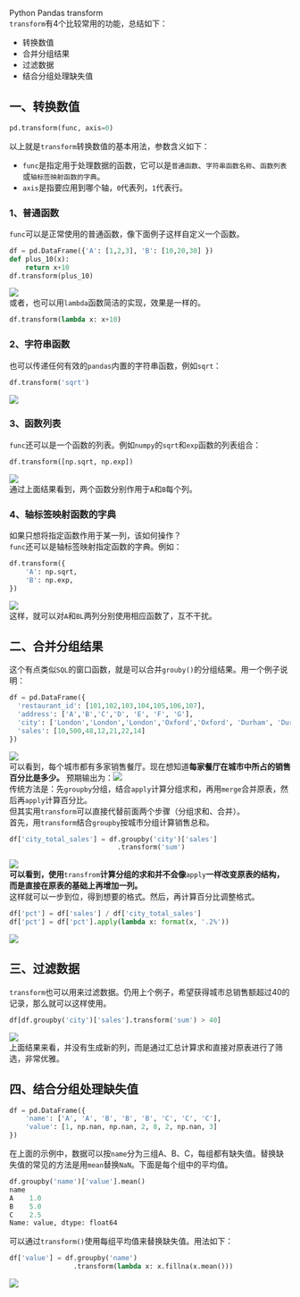 Python Pandas transform<br />`transform`有4个比较常用的功能，总结如下：

- 转换数值
- 合并分组结果
- 过滤数据
- 结合分组处理缺失值
<a name="ycQA2"></a>
## 一、转换数值
```python
pd.transform(func, axis=0)
```
以上就是`transform`转换数值的基本用法，参数含义如下：

- `func`是指定用于处理数据的函数，它可以是`普通函数`、`字符串函数名称`、`函数列表`或`轴标签映射函数的字典`。
- `axis`是指要应用到哪个轴，`0`代表列，`1`代表行。
<a name="C2u63"></a>
### 1、普通函数
`func`可以是正常使用的普通函数，像下面例子这样自定义一个函数。
```python
df = pd.DataFrame({'A': [1,2,3], 'B': [10,20,30] })
def plus_10(x):
    return x+10
df.transform(plus_10)
```
![](./img/1611814083058-51eec32d-145f-464e-a1b3-2711ab941f11.webp)<br />或者，也可以用`lambda`函数简洁的实现，效果是一样的。
```python
df.transform(lambda x: x+10)
```
<a name="SVdI8"></a>
### 2、字符串函数
也可以传递任何有效的`pandas`内置的字符串函数，例如`sqrt`：
```python
df.transform('sqrt')
```
![](./img/1611814083101-386386f3-3b2d-4446-b20d-baefbf7f76f7.webp)
<a name="GZKRt"></a>
### 3、函数列表
`func`还可以是一个函数的列表。例如`numpy`的`sqrt`和`exp`函数的列表组合：
```python
df.transform([np.sqrt, np.exp])
```
![](./img/1611814083077-3f303ae5-fc7b-4e34-b59d-9e00840c2b68.webp)<br />通过上面结果看到，两个函数分别作用于`A`和`B`每个列。
<a name="SPS6i"></a>
### 4、轴标签映射函数的字典
如果只想将指定函数作用于某一列，该如何操作？<br />`func`还可以是轴标签映射指定函数的字典。例如：
```python
df.transform({
    'A': np.sqrt,
    'B': np.exp,
})
```
![](./img/1611814083138-a8f1a7a5-d886-49dd-84c3-55d88369f85d.webp)<br />这样，就可以对`A`和`BL`两列分别使用相应函数了，互不干扰。
<a name="LmKqH"></a>
## 二、合并分组结果
这个有点类似`SQL`的窗口函数，就是可以合并`grouby()`的分组结果。用一个例子说明：
```python
df = pd.DataFrame({
  'restaurant_id': [101,102,103,104,105,106,107],
  'address': ['A','B','C','D', 'E', 'F', 'G'],
  'city': ['London','London','London','Oxford','Oxford', 'Durham', 'Durham'],
  'sales': [10,500,48,12,21,22,14]
})
```
![](./img/1611814083124-4d4bcbfc-5ab5-4755-a61c-24632ffe6db4.webp)<br />可以看到，每个城市都有多家销售餐厅。现在想知道**每家餐厅在城市中所占的销售百分比是多少。** 预期输出为：![](./img/1611814083141-0e735b5c-f295-475f-b327-278bb41280d1.webp)<br />传统方法是：先`groupby`分组，结合`apply`计算分组求和，再用`merge`合并原表，然后再`apply`计算百分比。<br />但其实用`transform`可以直接代替前面两个步骤（分组求和、合并）。<br />首先，用`transform`结合`groupby`按城市分组计算销售总和。
```python
df['city_total_sales'] = df.groupby('city')['sales']
                           .transform('sum')
```
![](./img/1611814083373-770aa784-f997-4aca-bcd0-1e24e222b6e7.webp)<br />**可以看到，使用**`transfrom`**计算分组的求和并不会像**`apply`**一样改变原表的结构，而是直接在原表的基础上再增加一列。**<br />这样就可以一步到位，得到想要的格式。然后，再计算百分比调整格式。
```python
df['pct'] = df['sales'] / df['city_total_sales']
df['pct'] = df['pct'].apply(lambda x: format(x, '.2%'))
```
![](./img/1611814083133-602b8e61-aca4-4591-b56a-ae023330ecb9.webp)
<a name="trlFl"></a>
## 三、过滤数据
`transform`也可以用来过滤数据。仍用上个例子，希望获得城市总销售额超过40的记录，那么就可以这样使用。
```python
df[df.groupby('city')['sales'].transform('sum') > 40]
```
![](./img/1611814083143-f13ea3bd-2f30-40dc-a12e-c28b17d14342.webp)<br />上面结果来看，并没有生成新的列，而是通过汇总计算求和直接对原表进行了筛选，非常优雅。
<a name="Y3ws3"></a>
## 四、结合分组处理缺失值
```python
df = pd.DataFrame({
    'name': ['A', 'A', 'B', 'B', 'B', 'C', 'C', 'C'],
    'value': [1, np.nan, np.nan, 2, 8, 2, np.nan, 3]
})
```
在上面的示例中，数据可以按`name`分为三组A、B、C，每组都有缺失值。替换缺失值的常见的方法是用`mean`替换`NaN`。下面是每个组中的平均值。
```python
df.groupby('name')['value'].mean()
name
A    1.0
B    5.0
C    2.5
Name: value, dtype: float64
```
可以通过`transform()`使用每组平均值来替换缺失值。用法如下：
```python
df['value'] = df.groupby('name')
                .transform(lambda x: x.fillna(x.mean()))
```
![](./img/1611814083153-96313f91-113b-4d9a-90ab-1c8e6f5edf0a.webp)
